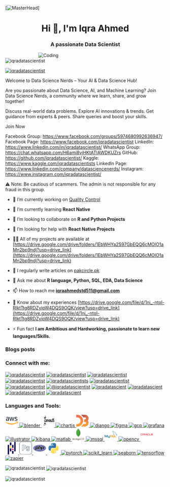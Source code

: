 [![MasterHead](https://media.licdn.com/dms/image/v2/D4D16AQGYwDsj3_254A/profile-displaybackgroundimage-shrink_350_1400/profile-displaybackgroundimage-shrink_350_1400/0/1731485605654?e=1737590400&v=beta&t=wxaHB1Rjn585hbXN1vptDVjuVoEOT1ZzbS1CZ2IVt30)]
<h1 align="center">Hi 👋, I'm Iqra Ahmed</h1>
<h3 align="center">A passionate Data Scientist</h3>
<img align="right" alt="Coding" width="400" src=https://avatars.githubusercontent.com/u/83499472?v=4>

<p align="left"> <img src="https://komarev.com/ghpvc/?username=iqradatascientist&label=Profile%20views&color=0e75b6&style=flat" alt="iqradatascientist" /> </p>

<p align="left"> <a href="https://github.com/ryo-ma/github-profile-trophy"><img src="https://github-profile-trophy.vercel.app/?username=iqradatascientist" alt="iqradatascientist" /></a> </p>
Welcome to Data Science Nerds – Your AI & Data Science Hub!

Are you passionate about Data Science, AI, and Machine Learning? Join Data Science Nerds, a community where we learn, share, and grow together!

Discuss real-world data problems.
Explore AI innovations & trends.
Get guidance from experts & peers.
Share queries and boost your skills.

Join Now

Facebook Group: https://www.facebook.com/groups/5974680992636947/
Facebook Page: https://www.facebook.com/iqradatascientist
LinkedIn: https://www.linkedin.com/in/iqradatascientist/
WhatsApp Group: https://chat.whatsapp.com/H6ami8vjHKtATlAWDKUZrs
GitHub: https://github.com/iqradatascientist/
Kaggle: https://www.kaggle.com/iqradatascientists
LinkedIn Page: https://www.linkedin.com/company/datasciencenerds/ 
Instagram: https://www.instagram.com/iqradatascientist/ 


⚠ Note: Be cautious of scammers. The admin is not responsible for any fraud in this group.

- 🔭 I’m currently working on [Quality Control](https://drive.google.com/drive/folders/1GXqpwgWwPyExpshVBDTqd0fbqL6u--fO?usp=drive_link)

- 🌱 I’m currently learning **React Native**

- 👯 I’m looking to collaborate on **R and Python Projects**

- 🤝 I’m looking for help with **React Native Projects**

- 👨‍💻 All of my projects are available at [https://drive.google.com/drive/folders/1EbWHYa2S97GbEQQ6cMOlO1aMn2bp9ndj?usp=drive_link](https://drive.google.com/drive/folders/1EbWHYa2S97GbEQQ6cMOlO1aMn2bp9ndj?usp=drive_link)

- 📝 I regularly write articles on [pakcircle.pk](pakcircle.pk)

- 💬 Ask me about **R language, Python, SQL, EDA, Data Science**

- 📫 How to reach me **iqraahmedstd511@gmail.com**

- 📄 Know about my experiences [https://drive.google.com/file/d/1ni_-ntol-RlktTtg8RDZyipW4DQS9OQK/view?usp=drive_link](https://drive.google.com/file/d/1ni_-ntol-RlktTtg8RDZyipW4DQS9OQK/view?usp=drive_link)

- ⚡ Fun fact **I am Ambitious and Hardworking, passionate to learn new languages/Skills.**

### Blogs posts
<!-- BLOG-POST-LIST:START -->
<!-- BLOG-POST-LIST:END -->

<h3 align="left">Connect with me:</h3>
<p align="left">
<a href="https://codepen.io/iqradatascientist" target="blank"><img align="center" src="https://raw.githubusercontent.com/rahuldkjain/github-profile-readme-generator/master/src/images/icons/Social/codepen.svg" alt="iqradatascientist" height="30" width="40" /></a>
<a href="https://dev.to/iqradatascientist" target="blank"><img align="center" src="https://raw.githubusercontent.com/rahuldkjain/github-profile-readme-generator/master/src/images/icons/Social/devto.svg" alt="iqradatascientist" height="30" width="40" /></a>
<a href="https://linkedin.com/in/iqradatascientist" target="blank"><img align="center" src="https://raw.githubusercontent.com/rahuldkjain/github-profile-readme-generator/master/src/images/icons/Social/linked-in-alt.svg" alt="iqradatascientist" height="30" width="40" /></a>
<a href="https://stackoverflow.com/users/iqradatascientist" target="blank"><img align="center" src="https://raw.githubusercontent.com/rahuldkjain/github-profile-readme-generator/master/src/images/icons/Social/stack-overflow.svg" alt="iqradatascientist" height="30" width="40" /></a>
<a href="https://kaggle.com/iqradatascientists" target="blank"><img align="center" src="https://raw.githubusercontent.com/rahuldkjain/github-profile-readme-generator/master/src/images/icons/Social/kaggle.svg" alt="iqradatascientists" height="30" width="40" /></a>
<a href="https://fb.com/iqradatascientist" target="blank"><img align="center" src="https://raw.githubusercontent.com/rahuldkjain/github-profile-readme-generator/master/src/images/icons/Social/facebook.svg" alt="iqradatascientist" height="30" width="40" /></a>
<a href="https://instagram.com/iqradatascientist" target="blank"><img align="center" src="https://raw.githubusercontent.com/rahuldkjain/github-profile-readme-generator/master/src/images/icons/Social/instagram.svg" alt="iqradatascientist" height="30" width="40" /></a>
<a href="https://hashnode.com/@iqradatascientist" target="blank"><img align="center" src="https://raw.githubusercontent.com/rahuldkjain/github-profile-readme-generator/master/src/images/icons/Social/hashnode.svg" alt="@iqradatascientist" height="30" width="40" /></a>
<a href="https://www.codechef.com/users/iqradatascient" target="blank"><img align="center" src="https://cdn.jsdelivr.net/npm/simple-icons@3.1.0/icons/codechef.svg" alt="iqradatascient" height="30" width="40" /></a>
<a href="https://www.hackerrank.com/iqradatascient" target="blank"><img align="center" src="https://raw.githubusercontent.com/rahuldkjain/github-profile-readme-generator/master/src/images/icons/Social/hackerrank.svg" alt="iqradatascient" height="30" width="40" /></a>
<a href="https://www.leetcode.com/iqradatascientist" target="blank"><img align="center" src="https://raw.githubusercontent.com/rahuldkjain/github-profile-readme-generator/master/src/images/icons/Social/leet-code.svg" alt="iqradatascientist" height="30" width="40" /></a>
<a href="https://www.topcoder.com/members/iqradatascient" target="blank"><img align="center" src="https://raw.githubusercontent.com/rahuldkjain/github-profile-readme-generator/master/src/images/icons/Social/topcoder.svg" alt="iqradatascient" height="30" width="40" /></a>
</p>

<h3 align="left">Languages and Tools:</h3>
<p align="left"> <a href="https://aws.amazon.com" target="_blank" rel="noreferrer"> <img src="https://raw.githubusercontent.com/devicons/devicon/master/icons/amazonwebservices/amazonwebservices-original-wordmark.svg" alt="aws" width="40" height="40"/> </a> <a href="https://www.blender.org/" target="_blank" rel="noreferrer"> <img src="https://download.blender.org/branding/community/blender_community_badge_white.svg" alt="blender" width="40" height="40"/> </a> <a href="https://canvasjs.com" target="_blank" rel="noreferrer"> <img src="https://raw.githubusercontent.com/Hardik0307/Hardik0307/master/assets/canvasjs-charts.svg" alt="canvasjs" width="40" height="40"/> </a> <a href="https://www.chartjs.org" target="_blank" rel="noreferrer"> <img src="https://www.chartjs.org/media/logo-title.svg" alt="chartjs" width="40" height="40"/> </a> <a href="https://d3js.org/" target="_blank" rel="noreferrer"> <img src="https://raw.githubusercontent.com/devicons/devicon/master/icons/d3js/d3js-original.svg" alt="d3js" width="40" height="40"/> </a> <a href="https://www.djangoproject.com/" target="_blank" rel="noreferrer"> <img src="https://cdn.worldvectorlogo.com/logos/django.svg" alt="django" width="40" height="40"/> </a> <a href="https://www.figma.com/" target="_blank" rel="noreferrer"> <img src="https://www.vectorlogo.zone/logos/figma/figma-icon.svg" alt="figma" width="40" height="40"/> </a> <a href="https://cloud.google.com" target="_blank" rel="noreferrer"> <img src="https://www.vectorlogo.zone/logos/google_cloud/google_cloud-icon.svg" alt="gcp" width="40" height="40"/> </a> <a href="https://grafana.com" target="_blank" rel="noreferrer"> <img src="https://www.vectorlogo.zone/logos/grafana/grafana-icon.svg" alt="grafana" width="40" height="40"/> </a> <a href="https://www.adobe.com/in/products/illustrator.html" target="_blank" rel="noreferrer"> <img src="https://www.vectorlogo.zone/logos/adobe_illustrator/adobe_illustrator-icon.svg" alt="illustrator" width="40" height="40"/> </a> <a href="https://www.elastic.co/kibana" target="_blank" rel="noreferrer"> <img src="https://www.vectorlogo.zone/logos/elasticco_kibana/elasticco_kibana-icon.svg" alt="kibana" width="40" height="40"/> </a> <a href="https://www.mathworks.com/" target="_blank" rel="noreferrer"> <img src="https://upload.wikimedia.org/wikipedia/commons/2/21/Matlab_Logo.png" alt="matlab" width="40" height="40"/> </a> <a href="https://www.mongodb.com/" target="_blank" rel="noreferrer"> <img src="https://raw.githubusercontent.com/devicons/devicon/master/icons/mongodb/mongodb-original-wordmark.svg" alt="mongodb" width="40" height="40"/> </a> <a href="https://www.microsoft.com/en-us/sql-server" target="_blank" rel="noreferrer"> <img src="https://www.svgrepo.com/show/303229/microsoft-sql-server-logo.svg" alt="mssql" width="40" height="40"/> </a> <a href="https://www.mysql.com/" target="_blank" rel="noreferrer"> <img src="https://raw.githubusercontent.com/devicons/devicon/master/icons/mysql/mysql-original-wordmark.svg" alt="mysql" width="40" height="40"/> </a> <a href="https://opencv.org/" target="_blank" rel="noreferrer"> <img src="https://www.vectorlogo.zone/logos/opencv/opencv-icon.svg" alt="opencv" width="40" height="40"/> </a> <a href="https://www.oracle.com/" target="_blank" rel="noreferrer"> <img src="https://raw.githubusercontent.com/devicons/devicon/master/icons/oracle/oracle-original.svg" alt="oracle" width="40" height="40"/> </a> <a href="https://pandas.pydata.org/" target="_blank" rel="noreferrer"> <img src="https://raw.githubusercontent.com/devicons/devicon/2ae2a900d2f041da66e950e4d48052658d850630/icons/pandas/pandas-original.svg" alt="pandas" width="40" height="40"/> </a> <a href="https://www.photoshop.com/en" target="_blank" rel="noreferrer"> <img src="https://raw.githubusercontent.com/devicons/devicon/master/icons/photoshop/photoshop-line.svg" alt="photoshop" width="40" height="40"/> </a> <a href="https://www.php.net" target="_blank" rel="noreferrer"> <img src="https://raw.githubusercontent.com/devicons/devicon/master/icons/php/php-original.svg" alt="php" width="40" height="40"/> </a> <a href="https://www.python.org" target="_blank" rel="noreferrer"> <img src="https://raw.githubusercontent.com/devicons/devicon/master/icons/python/python-original.svg" alt="python" width="40" height="40"/> </a> <a href="https://pytorch.org/" target="_blank" rel="noreferrer"> <img src="https://www.vectorlogo.zone/logos/pytorch/pytorch-icon.svg" alt="pytorch" width="40" height="40"/> </a> <a href="https://scikit-learn.org/" target="_blank" rel="noreferrer"> <img src="https://upload.wikimedia.org/wikipedia/commons/0/05/Scikit_learn_logo_small.svg" alt="scikit_learn" width="40" height="40"/> </a> <a href="https://seaborn.pydata.org/" target="_blank" rel="noreferrer"> <img src="https://seaborn.pydata.org/_images/logo-mark-lightbg.svg" alt="seaborn" width="40" height="40"/> </a> <a href="https://www.tensorflow.org" target="_blank" rel="noreferrer"> <img src="https://www.vectorlogo.zone/logos/tensorflow/tensorflow-icon.svg" alt="tensorflow" width="40" height="40"/> </a> <a href="https://zapier.com" target="_blank" rel="noreferrer"> <img src="https://www.vectorlogo.zone/logos/zapier/zapier-icon.svg" alt="zapier" width="40" height="40"/> </a> </p>

<p><img align="left" src="https://github-readme-stats.vercel.app/api/top-langs?username=iqradatascientist&show_icons=true&locale=en&layout=compact" alt="iqradatascientist" /></p>

<p>&nbsp;<img align="center" src="https://github-readme-stats.vercel.app/api?username=iqradatascientist&show_icons=true&locale=en" alt="iqradatascientist" /></p>

<p><img align="center" src="https://github-readme-streak-stats.herokuapp.com/?user=iqradatascientist&" alt="iqradatascientist" /></p>
